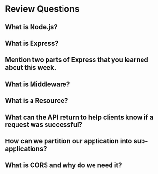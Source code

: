 # Review Questions

## What is Node.js?

## What is Express?

## Mention two parts of Express that you learned about this week.

## What is Middleware?

## What is a Resource?

## What can the API return to help clients know if a request was successful?

## How can we partition our application into sub-applications?

## What is CORS and why do we need it?

